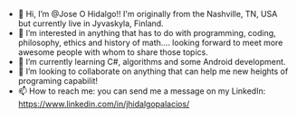 - 👋 Hi, I’m @Jose O Hidalgo!! I'm originally from the Nashville, TN, USA but currently live in Jyvaskyla, Finland. 
- 👀 I’m interested in anything that has to do with programming, coding, philosophy, ethics and history of math.... looking forward to meet more awesome people with whom to share 
those topics.
- 🌱 I’m currently learning C#, algorithms and some Android development. 
- 💞️ I’m looking to collaborate on anything that can help me new heights of programing capabilit!
- 📫 How to reach me:
you can send me a message on my LinkedIn: https://www.linkedin.com/in/jhidalgopalacios/

<!---
kurohige/kurohige is a ✨ special ✨ repository because its `README.md` (this file) appears on your GitHub profile.
You can click the Preview link to take a look at your changes.
--->
